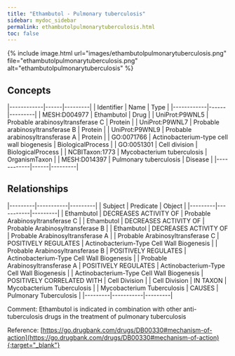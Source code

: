 ```yaml
---
title: "Ethambutol - Pulmonary tuberculosis"
sidebar: mydoc_sidebar
permalink: ethambutolpulmonarytuberculosis.html
toc: false 
---
```


{% include image.html url="images/ethambutolpulmonarytuberculosis.png" file="ethambutolpulmonarytuberculosis.png" alt="ethambutolpulmonarytuberculosis" %}

## Concepts

|------------|------|---------|
| Identifier | Name | Type    |
|------------|------|---------|
| MESH:D004977 | Ethambutol | Drug |
| UniProt:P9WNL5 | Probable arabinosyltransferase C | Protein |
| UniProt:P9WNL7 | Probable arabinosyltransferase B | Protein |
| UniProt:P9WNL9 | Probable arabinosyltransferase A | Protein |
| GO:0071766 | Actinobacterium-type cell wall biogenesis | BiologicalProcess |
| GO:0051301 | Cell division | BiologicalProcess |
| NCBITaxon:1773 | Mycobacterium tuberculosis | OrganismTaxon |
| MESH:D014397 | Pulmonary tuberculosis | Disease |
|------------|------|---------|

## Relationships

|---------|-----------|---------|
| Subject | Predicate | Object  |
|---------|-----------|---------|
| Ethambutol | DECREASES ACTIVITY OF | Probable Arabinosyltransferase C |
| Ethambutol | DECREASES ACTIVITY OF | Probable Arabinosyltransferase B |
| Ethambutol | DECREASES ACTIVITY OF | Probable Arabinosyltransferase A |
| Probable Arabinosyltransferase C | POSITIVELY REGULATES | Actinobacterium-Type Cell Wall Biogenesis |
| Probable Arabinosyltransferase B | POSITIVELY REGULATES | Actinobacterium-Type Cell Wall Biogenesis |
| Probable Arabinosyltransferase A | POSITIVELY REGULATES | Actinobacterium-Type Cell Wall Biogenesis |
| Actinobacterium-Type Cell Wall Biogenesis | POSITIVELY CORRELATED WITH | Cell Division |
| Cell Division | IN TAXON | Mycobacterium Tuberculosis |
| Mycobacterium Tuberculosis | CAUSES | Pulmonary Tuberculosis |
|---------|-----------|---------|

Comment: Ethambutol is indicated in combination with other anti-tuberculosis drugs in the treatment of pulmonary tuberculosis

Reference: [https://go.drugbank.com/drugs/DB00330#mechanism-of-action](https://go.drugbank.com/drugs/DB00330#mechanism-of-action){:target="_blank"}